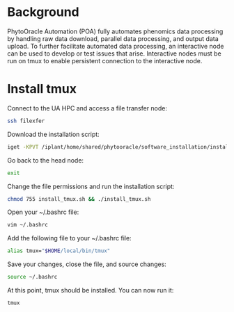 # Background
PhytoOracle Automation (POA) fully automates phenomics data processing by handling raw data download, parallel data processing, and output data upload. To further facilitate automated data processing, an interactive node can be used to develop or test issues that arise. Interactive nodes must be run on tmux to enable persistent connection to the interactive node. 

# Install tmux

Connect to the UA HPC and access a file transfer node:

```bash
ssh filexfer
```

Download the installation script:

```bash
iget -KPVT /iplant/home/shared/phytooracle/software_installation/install_tmux.sh
```

Go back to the head node: 

```bash
exit
```

Change the file permissions and run the installation script:

```bash
chmod 755 install_tmux.sh && ./install_tmux.sh
```

Open your ~/.bashrc file: 

```bash
vim ~/.bashrc
```

Add the following file to your ~/.bashrc file:

```bash
alias tmux="$HOME/local/bin/tmux"
```

Save your changes, close the file, and source changes:

```bash
source ~/.bashrc
```

At this point, tmux should be installed. You can now run it:

```bash
tmux
```